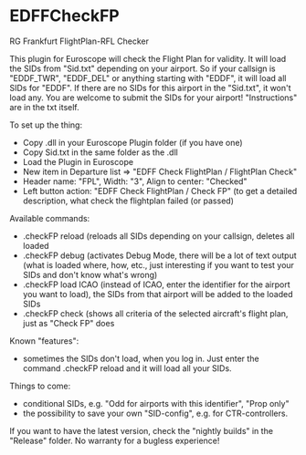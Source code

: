 # EDFFCheckFP
 RG Frankfurt FlightPlan-RFL Checker

This plugin for Euroscope will check the Flight Plan for validity.
It will load the SIDs from "Sid.txt" depending on your airport. So if your callsign is "EDDF_TWR", "EDDF_DEL" or anything starting with "EDDF", it will load all SIDs for "EDDF". If there are no SIDs for this airport in the "Sid.txt", it won't load any.
You are welcome to submit the SIDs for your airport! "Instructions" are in the txt itself.

To set up the thing:
- Copy .dll in your Euroscope Plugin folder (if you have one)
- Copy Sid.txt in the same folder as the .dll
- Load the Plugin in Euroscope
- New item in Departure list => "EDFF Check FlightPlan / FlightPlan Check"
- Header name: "FPL", Width: "3", Align to center: "Checked"
- Left button action: "EDFF Check FlightPlan / Check FP" (to get a detailed description, what check the flightplan failed (or passed)

Available commands:
- .checkFP reload (reloads all SIDs depending on your callsign, deletes all loaded
- .checkFP debug (activates Debug Mode, there will be a lot of text output (what is loaded where, how, etc., just interesting if you want to test your SIDs and don't know what's wrong)
- .checkFP load ICAO (instead of ICAO, enter the identifier for the airport you want to load), the SIDs from that airport will be added to the loaded SIDs
- .checkFP check (shows all criteria of the selected aircraft's flight plan, just as "Check FP" does

Known "features":
- sometimes the SIDs don't load, when you log in. Just enter the command .checkFP reload and it will load all your SIDs.

Things to come:
- conditional SIDs, e.g. "Odd for airports with this identifier", "Prop only"
- the possibility to save your own "SID-config", e.g. for CTR-controllers.


If you want to have the latest version, check the "nightly builds" in the "Release" folder. No warranty for a bugless experience!
